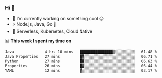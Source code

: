 ### Hi 👋

<!--
**nodejh/nodejh** is a ✨ _special_ ✨ repository because its `README.md` (this file) appears on your GitHub profile.

Here are some ideas to get you started:

- 🔭 I’m currently working on ...
- 🌱 I’m currently learning ...
- 👯 I’m looking to collaborate on ...
- 🤔 I’m looking for help with ...
- 💬 Ask me about ...
- 📫 How to reach me: ...
- 😄 Pronouns: ...
- ⚡ Fun fact: ...
-->

- 🔭 I’m currently working on something cool :wink:
- ⚡ Node.js, Java, Go :thought_balloon:
- 🤖 Serverless, Kubernetes, Cloud Native

📊 **This week I spent my time on**

<!--START_SECTION:waka-->

```txt
Java              4 hrs 10 mins   ███████████████▒░░░░░░░░░   61.48 %
Java Properties   27 mins         █▓░░░░░░░░░░░░░░░░░░░░░░░   06.71 %
Python            27 mins         █▓░░░░░░░░░░░░░░░░░░░░░░░   06.63 %
Properties        26 mins         █▓░░░░░░░░░░░░░░░░░░░░░░░   06.44 %
YAML              12 mins         ▓░░░░░░░░░░░░░░░░░░░░░░░░   03.17 %
```

<!--END_SECTION:waka-->


<!--
:traffic_light: **Visitors**

![visitors](https://visitor-badge.glitch.me/badge?page_id=nodejh.nodejh)
-->

